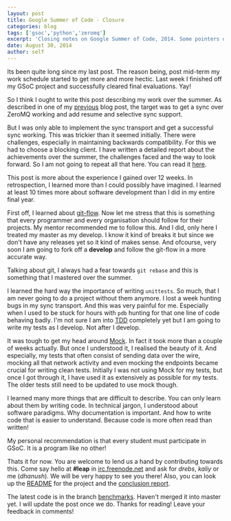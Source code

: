 ```yaml
---
layout: post
title: Google Summer of Code - Closure
categories: blog
tags: ['gsoc','python','zeromq']
excerpt: 'Closing notes on Google Summer of Code, 2014. Some pointers on things learned and the way forward.'
date: August 30, 2014
author: self
---
```


Its been quite long since my last post. The reason being, post
mid-term my work schedule started to get more and more hectic. Last
week I finished off my GSoC project and successfully cleared final
evaluations. Yay!

So I think I ought to write this post describing my work over the
summer. As described in one of my
[previous](http://indradhanush.github.io/2014/05/21/gsoc-project-preview/)
blog post, the target was to get a sync over ZeroMQ working and add
resume and selective sync support.

But I was only able to implement the sync transport and get a
successful sync working. This was trickier than it seemed initially.
There were challenges, especially in maintaining backwards
compatibility. For this we had to choose a blocking client. I have
written a detailed report about the achievements over the summer, the
challenges faced and the way to look forward. So I am not going to
repeat all that here. You can read it
[here](https://github.com/indradhanush/U1DB-ZeroMQ-Transport/blob/benchmarks/Report.md).

This post is more about the experience I gained over 12 weeks. In
retrospection, I learned more than I could possibly have imagined. I
learned at least 10 times more about software development than I did in
my entire final year.

First off, I learned about
[git-flow](http://nvie.com/posts/a-successful-git-branching-model/).
Now let me stress that this is something that every programmer and
every organisation should follow for their projects. My mentor
recommended me to follow this. And I did, only here I treated my
master as my develop. I know it kind of breaks it but since we don't
have any releases yet so it kind of makes sense. And ofcourse, very
soon I am going to fork off a __develop__ and follow the git-flow in a
more accurate way.

Talking about git, I always had a fear towards `git rebase` and this is
something that I mastered over the summer.

I learned the hard way the importance of writing `unittests`. So much,
that I am never going to do a project without them anymore. I lost a
week hunting bugs in my sync transport. And this was very painful for
me. Especially when I used to be stuck for hours with `pdb` hunting
for that one line of code behaving badly. I'm not sure I am into
[TDD](http://en.wikipedia.org/wiki/Test-driven_development)
completely yet but I am going to write my tests as I develop. Not
after I develop.

It was tough to get my head around
[Mock](http://mock.readthedocs.org/). In fact it took more than a
couple of weeks actually. But once I understood it, I realised the
beauty of it. And especially, my tests that often consist of sending
data over the wire, mocking all that network activity and even mocking
the endpoints became crucial for writing clean tests. Initially I was
not using Mock for my tests, but once I got through it, I have used it
as extensively as possible for my tests. The older tests still need to
be updated to use mock though.

I learned many more things that are difficult to describe. You can
only learn about them by writing code. In technical jargon, I
understood about software paradigms. Why documentation is important.
And how to write code that is easier to understand. Because code is
more often read than written!

My personal recommendation is that every student must participate in
GSoC. It is a program like no other!

Thats it for now. You are welcome to lend us a hand by
contributing towards this. Come say hello at __#leap__ in
[irc.freenode.net](http://webchat.freenode.net/) and ask for _drebs_,
_kaliy_ or me (_dhanush_). We will be very happy to see you there!
Also, you can look up the
[README](https://github.com/indradhanush/U1DB-ZeroMQ-Transport/blob/benchmarks/README.md)
for the project and the
[conclusion report](https://github.com/indradhanush/U1DB-ZeroMQ-Transport/blob/benchmarks/Report.md).

The latest code is in the branch
[benchmarks](https://github.com/indradhanush/U1DB-ZeroMQ-Transport/tree/benchmarks).
Haven't merged it into master yet. I will update the post once we do.
Thanks for reading! Leave your feedback in comments!
